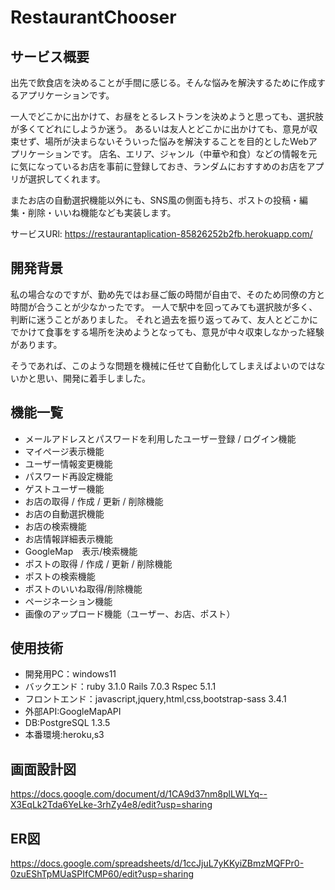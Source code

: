 # RestaurantChooser
## サービス概要
出先で飲食店を決めることが手間に感じる。そんな悩みを解決するために作成するアプリケーションです。

一人でどこかに出かけて、お昼をとるレストランを決めようと思っても、選択肢が多くてどれにしようか迷う。
あるいは友人とどこかに出かけても、意見が収束せず、場所が決まらないそういった悩みを解決することを目的としたWebアプリケーションです。
店名、エリア、ジャンル（中華や和食）などの情報を元に気になっているお店を事前に登録しておき、ランダムにおすすめのお店をアプリが選択してくれます。

またお店の自動選択機能以外にも、SNS風の側面も持ち、ポストの投稿・編集・削除・いいね機能なども実装します。

サービスURl:
https://restaurantaplication-85826252b2fb.herokuapp.com/
## 開発背景
私の場合なのですが、勤め先ではお昼ご飯の時間が自由で、そのため同僚の方と時間が合うことが少なかったです。
一人で駅中を回ってみても選択肢が多く、判断に迷うことがありました。
それと過去を振り返ってみて、友人とどこかにでかけて食事をする場所を決めようとなっても、意見が中々収束しなかった経験があります。

そうであれば、このような問題を機械に任せて自動化してしまえばよいのではないかと思い、開発に着手しました。

## 機能一覧

* メールアドレスとパスワードを利用したユーザー登録 / ログイン機能
* マイページ表示機能
* ユーザー情報変更機能
* パスワード再設定機能
* ゲストユーザー機能
* お店の取得 / 作成 / 更新 / 削除機能
* お店の自動選択機能
* お店の検索機能
* お店情報詳細表示機能
* GoogleMap　表示/検索機能
* ポストの取得 / 作成 / 更新 / 削除機能
* ポストの検索機能
* ポストのいいね取得/削除機能
* ページネーション機能
* 画像のアップロード機能（ユーザー、お店、ポスト）


## 使用技術
* 開発用PC：windows11
* バックエンド：ruby 3.1.0 Rails 7.0.3 Rspec 5.1.1
* フロントエンド：javascript,jquery,html,css,bootstrap-sass 3.4.1
* 外部API:GoogleMapAPI
* DB:PostgreSQL 1.3.5
* 本番環境:heroku,s3

## 画面設計図
https://docs.google.com/document/d/1CA9d37nm8plLWLYq--X3EqLk2Tda6YeLke-3rhZy4e8/edit?usp=sharing
## ER図
https://docs.google.com/spreadsheets/d/1ccJjuL7yKKyiZBmzMQFPr0-0zuEShTpMUaSPIfCMP60/edit?usp=sharing
